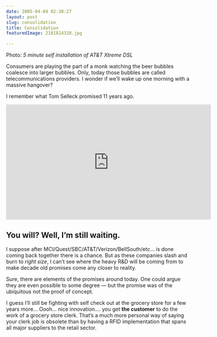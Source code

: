 ```yaml
---
date: 2005-04-04 02:30:27
layout: post
slug: consolidation
title: Consolidation
featuredImage: 2101814328.jpg

---
```


Photo: _5 minute self installation of AT&amp;T Xtreme DSL_

Consumers are playing the part of a monk watching the beer bubbles coalesce into larger bubbles. Only, today those bubbles are called telecommunications providers. I wonder if we’ll wake up one morning with a massive hangover?

I remember what Tom Selleck promised 11 years ago. 

<iframe width="560" height="315" src="https://www.youtube-nocookie.com/embed/TZb0avfQme8" frameborder="0" allow="accelerometer; encrypted-media; gyroscope; picture-in-picture" allowfullscreen></iframe>

## You will? Well, I’m still waiting. 

I suppose after MCI/Quest/SBC/AT&T/Verizon/BellSouth/etc… is done coming back together there is a chance. But as these companies slash and burn to _right size_, I can’t see where the heavy R&D will be coming from to make decade old promises come any closer to reality.

Sure, there are elements of the promises around today. One could argue they are even possible to some degree — but the promise was of the ubiquitous not the proof of concept.

I guess I’ll still be fighting with self check out at the grocery store for a few years more…  Oooh… nice innovation…. you get **the customer** to do the work of a grocery store clerk. That’s a much more personal way of saying your clerk job is obsolete than by having a RFID implementation that spans all major suppliers to the retail sector.

